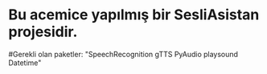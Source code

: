 # Bu acemice yapılmış bir SesliAsistan projesidir.
#Gerekli olan paketler:
"SpeechRecognition
gTTS
PyAudio
playsound
Datetime"
